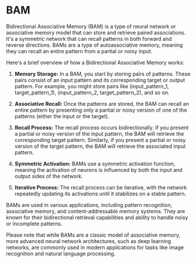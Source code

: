 # BAM
Bidirectional Associative Memory (BAM) is a type of neural network or associative memory model that can store and retrieve paired associations. It's a symmetric network that can recall patterns in both forward and reverse directions. BAMs are a type of autoassociative memory, meaning they can recall an entire pattern from a partial or noisy input.

Here's a brief overview of how a Bidirectional Associative Memory works:

1. **Memory Storage:** In a BAM, you start by storing pairs of patterns. These pairs consist of an input pattern and its corresponding target or output pattern. For example, you might store pairs like (input_pattern_1, target_pattern_1), (input_pattern_2, target_pattern_2), and so on.

2. **Associative Recall:** Once the patterns are stored, the BAM can recall an entire pattern by presenting only a partial or noisy version of one of the patterns (either the input or the target).

3. **Recall Process:** The recall process occurs bidirectionally. If you present a partial or noisy version of the input pattern, the BAM will retrieve the corresponding target pattern. Similarly, if you present a partial or noisy version of the target pattern, the BAM will retrieve the associated input pattern.

4. **Symmetric Activation:** BAMs use a symmetric activation function, meaning the activation of neurons is influenced by both the input and output sides of the network.

5. **Iterative Process:** The recall process can be iterative, with the network repeatedly updating its activations until it stabilizes on a stable pattern.

BAMs are used in various applications, including pattern recognition, associative memory, and content-addressable memory systems. They are known for their bidirectional retrieval capabilities and ability to handle noisy or incomplete patterns.

Please note that while BAMs are a classic model of associative memory, more advanced neural network architectures, such as deep learning networks, are commonly used in modern applications for tasks like image recognition and natural language processing.
